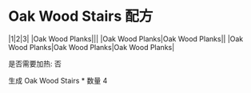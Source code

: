 # Oak Wood Stairs 配方

|1|2|3|
|Oak Wood Planks|||
|Oak Wood Planks|Oak Wood Planks||
|Oak Wood Planks|Oak Wood Planks|Oak Wood Planks|

是否需要加热: 否

生成 Oak Wood Stairs * 数量 4

